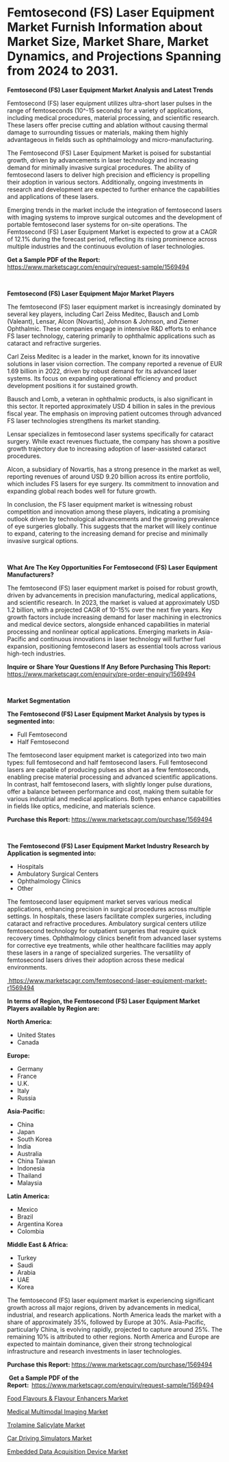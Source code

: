 <p><h1>Femtosecond (FS) Laser Equipment Market Furnish Information about Market Size, Market Share, Market Dynamics, and Projections Spanning from 2024 to 2031.</h1></p><p><strong>Femtosecond (FS) Laser Equipment Market Analysis and Latest Trends</strong></p>
<p><p>Femtosecond (FS) laser equipment utilizes ultra-short laser pulses in the range of femtoseconds (10^-15 seconds) for a variety of applications, including medical procedures, material processing, and scientific research. These lasers offer precise cutting and ablation without causing thermal damage to surrounding tissues or materials, making them highly advantageous in fields such as ophthalmology and micro-manufacturing.</p><p>The Femtosecond (FS) Laser Equipment Market is poised for substantial growth, driven by advancements in laser technology and increasing demand for minimally invasive surgical procedures. The ability of femtosecond lasers to deliver high precision and efficiency is propelling their adoption in various sectors. Additionally, ongoing investments in research and development are expected to further enhance the capabilities and applications of these lasers.</p><p>Emerging trends in the market include the integration of femtosecond lasers with imaging systems to improve surgical outcomes and the development of portable femtosecond laser systems for on-site operations. The Femtosecond (FS) Laser Equipment Market is expected to grow at a CAGR of 12.1% during the forecast period, reflecting its rising prominence across multiple industries and the continuous evolution of laser technologies.</p></p>
<p><strong>Get a Sample PDF of the Report:&nbsp;</strong> <a href="https://www.marketscagr.com/enquiry/request-sample/1569494?utm_campaign=1186&utm_medium=2&utm_source=Github&utm_content=ia&utm_term=14102024&utm_id=femtosecond-fs-laser-equipment">https://www.marketscagr.com/enquiry/request-sample/1569494</a></p>
<p>&nbsp;</p>
<p><strong>Femtosecond (FS) Laser Equipment Major Market Players</strong></p>
<p><p>The femtosecond (FS) laser equipment market is increasingly dominated by several key players, including Carl Zeiss Meditec, Bausch and Lomb (Valeant), Lensar, Alcon (Novartis), Johnson & Johnson, and Ziemer Ophthalmic. These companies engage in intensive R&D efforts to enhance FS laser technology, catering primarily to ophthalmic applications such as cataract and refractive surgeries.</p><p>Carl Zeiss Meditec is a leader in the market, known for its innovative solutions in laser vision correction. The company reported a revenue of EUR 1.69 billion in 2022, driven by robust demand for its advanced laser systems. Its focus on expanding operational efficiency and product development positions it for sustained growth.</p><p>Bausch and Lomb, a veteran in ophthalmic products, is also significant in this sector. It reported approximately USD 4 billion in sales in the previous fiscal year. The emphasis on improving patient outcomes through advanced FS laser technologies strengthens its market standing.</p><p>Lensar specializes in femtosecond laser systems specifically for cataract surgery. While exact revenues fluctuate, the company has shown a positive growth trajectory due to increasing adoption of laser-assisted cataract procedures.</p><p>Alcon, a subsidiary of Novartis, has a strong presence in the market as well, reporting revenues of around USD 9.20 billion across its entire portfolio, which includes FS lasers for eye surgery. Its commitment to innovation and expanding global reach bodes well for future growth.</p><p>In conclusion, the FS laser equipment market is witnessing robust competition and innovation among these players, indicating a promising outlook driven by technological advancements and the growing prevalence of eye surgeries globally. This suggests that the market will likely continue to expand, catering to the increasing demand for precise and minimally invasive surgical options.</p></p>
<p>&nbsp;</p>
<p><strong>What Are The Key Opportunities For Femtosecond (FS) Laser Equipment Manufacturers?</strong></p>
<p><p>The femtosecond (FS) laser equipment market is poised for robust growth, driven by advancements in precision manufacturing, medical applications, and scientific research. In 2023, the market is valued at approximately USD 1.2 billion, with a projected CAGR of 10-15% over the next five years. Key growth factors include increasing demand for laser machining in electronics and medical device sectors, alongside enhanced capabilities in material processing and nonlinear optical applications. Emerging markets in Asia-Pacific and continuous innovations in laser technology will further fuel expansion, positioning femtosecond lasers as essential tools across various high-tech industries.</p></p>
<p><strong>Inquire or Share Your Questions If Any Before Purchasing This Report:</strong> <a href="https://www.marketscagr.com/enquiry/pre-order-enquiry/1569494?utm_campaign=1186&utm_medium=2&utm_source=Github&utm_content=ia&utm_term=14102024&utm_id=femtosecond-fs-laser-equipment">https://www.marketscagr.com/enquiry/pre-order-enquiry/1569494</a></p>
<p>&nbsp;</p>
<p><strong>Market Segmentation</strong></p>
<p><strong>The Femtosecond (FS) Laser Equipment Market Analysis by types is segmented into:</strong></p>
<p><ul><li>Full Femtosecond</li><li>Half Femtosecond</li></ul></p>
<p><p>The femtosecond laser equipment market is categorized into two main types: full femtosecond and half femtosecond lasers. Full femtosecond lasers are capable of producing pulses as short as a few femtoseconds, enabling precise material processing and advanced scientific applications. In contrast, half femtosecond lasers, with slightly longer pulse durations, offer a balance between performance and cost, making them suitable for various industrial and medical applications. Both types enhance capabilities in fields like optics, medicine, and materials science.</p></p>
<p><strong>Purchase this Report:&nbsp;</strong><a href="https://www.marketscagr.com/purchase/1569494?utm_campaign=1186&utm_medium=2&utm_source=Github&utm_content=ia&utm_term=14102024&utm_id=femtosecond-fs-laser-equipment">https://www.marketscagr.com/purchase/1569494</a></p>
<p>&nbsp;</p>
<p><strong>The Femtosecond (FS) Laser Equipment Market Industry Research by Application is segmented into:</strong></p>
<p><ul><li>Hospitals</li><li>Ambulatory Surgical Centers</li><li>Ophthalmology Clinics</li><li>Other</li></ul></p>
<p><p>The femtosecond laser equipment market serves various medical applications, enhancing precision in surgical procedures across multiple settings. In hospitals, these lasers facilitate complex surgeries, including cataract and refractive procedures. Ambulatory surgical centers utilize femtosecond technology for outpatient surgeries that require quick recovery times. Ophthalmology clinics benefit from advanced laser systems for corrective eye treatments, while other healthcare facilities may apply these lasers in a range of specialized surgeries. The versatility of femtosecond lasers drives their adoption across these medical environments.</p></p>
<p><a href="https://www.marketscagr.com/femtosecond-laser-equipment-market-r1569494?utm_campaign=1186&utm_medium=2&utm_source=Github&utm_content=ia&utm_term=14102024&utm_id=femtosecond-fs-laser-equipment">&nbsp;https://www.marketscagr.com/femtosecond-laser-equipment-market-r1569494</a></p>
<p><strong>In terms of Region, the Femtosecond (FS) Laser Equipment Market Players available by Region are:</strong></p>
<p>
    <p> <strong> North America: </strong>
        <ul>
            <li>United States</li>
            <li>Canada</li>
        </ul>
        </p> 
    <p> <strong> Europe: </strong>
        <ul>
            <li>Germany</li>
            <li>France</li>
            <li>U.K.</li>
            <li>Italy</li>
            <li>Russia</li>
        </ul>
        </p> 
    <p> <strong> Asia-Pacific: </strong>
        <ul>
            <li>China</li>
            <li>Japan</li>
            <li>South Korea</li>
            <li>India</li>
            <li>Australia</li>
            <li>China Taiwan</li>
            <li>Indonesia</li>
            <li>Thailand</li>
            <li>Malaysia</li>
        </ul>
        </p> 
    <p> <strong> Latin America: </strong>
        <ul>
            <li>Mexico</li>
            <li>Brazil</li>
            <li>Argentina Korea</li>
            <li>Colombia</li>
        </ul>
        </p> 
    <p> <strong> Middle East & Africa: </strong>
        <ul>
            <li>Turkey</li>
            <li>Saudi</li>
            <li>Arabia</li>
            <li>UAE</li>
            <li>Korea</li>
        </ul>
    </p>
    </p>
<p><p>The femtosecond (FS) laser equipment market is experiencing significant growth across all major regions, driven by advancements in medical, industrial, and research applications. North America leads the market with a share of approximately 35%, followed by Europe at 30%. Asia-Pacific, particularly China, is evolving rapidly, projected to capture around 25%. The remaining 10% is attributed to other regions. North America and Europe are expected to maintain dominance, given their strong technological infrastructure and research investments in laser technologies.</p></p>
<p><strong>Purchase this Report: </strong><a href="https://www.marketscagr.com/purchase/1569494?utm_campaign=1186&utm_medium=2&utm_source=Github&utm_content=ia&utm_term=14102024&utm_id=femtosecond-fs-laser-equipment">https://www.marketscagr.com/purchase/1569494</a></p>
<p>&nbsp;<strong>Get a Sample PDF of the Report:&nbsp;&nbsp;</strong><a href="https://www.marketscagr.com/enquiry/request-sample/1569494?utm_campaign=1186&utm_medium=2&utm_source=Github&utm_content=ia&utm_term=14102024&utm_id=femtosecond-fs-laser-equipment">https://www.marketscagr.com/enquiry/request-sample/1569494</a></p>
<p><strong></strong></p>
<p><p><a href="https://github.com/b9uxfeyen/Market-Research-Report-List-1/blob/main/food-flavours-flavour-enhancers-market.md?utm_campaign=1186&utm_medium=2&utm_source=Github&utm_content=ia&utm_term=14102024&utm_id=femtosecond-fs-laser-equipment">Food Flavours & Flavour Enhancers Market</a></p><p><a href="https://www.linkedin.com/pulse/medical-multimodal-imaging-market-overview-global-trends-hkfje?utm_campaign=1186&utm_medium=2&utm_source=Github&utm_content=ia&utm_term=14102024&utm_id=femtosecond-fs-laser-equipment">Medical Multimodal Imaging Market</a></p><p><a href="https://www.linkedin.com/pulse/trolamine-salicylate-market-size-type-industrial-gradepharmaceutical-ndehe?trk=public_post_embed_feed-article-content&utm_campaign=1186&utm_medium=2&utm_source=Github&utm_content=ia&utm_term=14102024&utm_id=femtosecond-fs-laser-equipment">Trolamine Salicylate Market</a></p><p><a href="https://github.com/callie4vf/Market-Research-Report-List-1/blob/main/car-driving-simulators-market.md?utm_campaign=1186&utm_medium=2&utm_source=Github&utm_content=ia&utm_term=14102024&utm_id=femtosecond-fs-laser-equipment">Car Driving Simulators Market</a></p><p><a href="https://www.linkedin.com/pulse/global-embedded-data-acquisition-device-market-trends-forecasts-ocode?trk=public_post_embed_feed-article-content&utm_campaign=1186&utm_medium=2&utm_source=Github&utm_content=ia&utm_term=14102024&utm_id=femtosecond-fs-laser-equipment">Embedded Data Acquisition Device Market</a></p></p>
